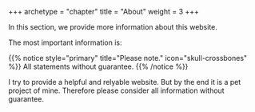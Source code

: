 +++
archetype = "chapter"
title = "About"
weight = 3
+++

In this section, we provide more information about this website.

The most important information is:

{{% notice style="primary" title="Please note." icon="skull-crossbones" %}}
All statements without guarantee.
{{% /notice %}}

I try to provide a helpful and relyable website. But by the end it is a pet project of mine. Therefore please consider all information without guarantee.